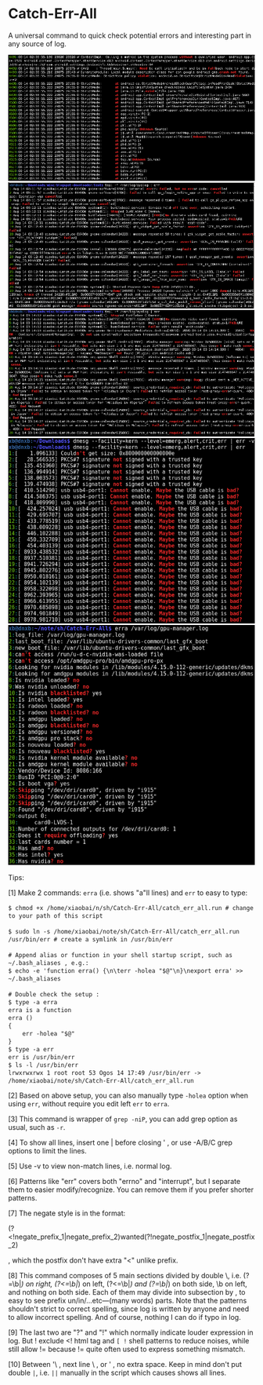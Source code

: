 # Catch-Err-All
 A universal command to quick check potential errors and interesting part in any source of log.

 ![Android](/sample_output1_android.png?raw=true "Sample output (Android)")
 ![Syslog](/sample_output2_syslog.png?raw=true "Sample output (syslog 1)")
 ![syslog2](/sample_output3_syslog.png?raw=true "Sample output (syslog 2)")
 ![dmesg](/sample_output4_dmesg.png?raw=true "Sample output (dmesg)")
 ![gpu](/sample_output5_gpu.png?raw=true "Sample output (gpu)")


Tips:

[1] Make 2 commands: `erra` (i.e. shows "a"ll lines) and `err` to easy to type:

    $ chmod +x /home/xiaobai/n/sh/Catch-Err-All/catch_err_all.run # change to your path of this script
    
    $ sudo ln -s /home/xiaobai/note/sh/Catch-Err-All/catch_err_all.run /usr/bin/err # create a symlink in /usr/bin/err
    
    # Append alias or function in your shell startup script, such as ~/.bash_aliases , e.g.:
    $ echo -e 'function erra() {\n\terr -holea "$@"\n}\nexport erra' >> ~/.bash_aliases
    
    # Double check the setup :
    $ type -a erra
    erra is a function                                                                                                                                    
    erra ()                                                                                                                                               
    { 
        err -holea "$@"
    }
    $ type -a err
    err is /usr/bin/err
    $ ls -l /usr/bin/err
    lrwxrwxrwx 1 root root 53 Ogos 14 17:49 /usr/bin/err -> /home/xiaobai/note/sh/Catch-Err-All/catch_err_all.run

[2] Based on above setup, you can also manually type `-holea` option when using `err`, without require you edit left `err` to `erra`.

[3] This command is wrapper of `grep -niP`, you can add grep option as usual, such as `-r`.

[4] To show all lines, insert one | before closing ' , or use -A/B/C grep options to limit the lines.

[5] Use -v to view non-match lines, i.e. normal log.

[6] Patterns like "err" covers both "errno" and "interrupt", but I separate them to easier modify/recognize. You can remove them if you prefer shorter patterns.

[7] The negate style is in the format:

(?<!negate_prefix_1|negate_prefix_2)wanted(?!negate_postfix_1|negate_postfix_2)

, which the postfix don't have extra "<" unlike prefix.

[8] This command composes of 5 main sections divided by double \\, i.e. (?=\b|_) on right, (?<=\b|_) on left, (?<=\b|_) and (?=\b|_) on both side, \b on left, and nothing on both side. Each of them may divide into subsection by \, to easy to see prefix un/in/...etc—(many words) parts. Note that the patterns shouldn't strict to correct spelling, since log is written by anyone and need to allow incorrect spelling. And of course, nothing I can do if typo in log.

[9] The last two are "?" and "!" which normally indicate louder expression in log. But ! exclude <! html tag and `[ !` shell patterns to reduce noises, while still allow != because != quite often used to express something mismatch.

[10] Between '\ , next line \ , or ' , no extra space. Keep in mind don't put double `|`, i.e. `||` manually in the script which causes shows all lines.

